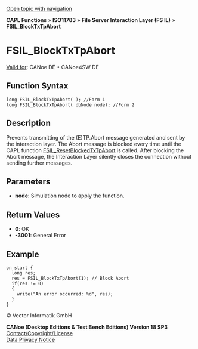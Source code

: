[Open topic with navigation](../../../../../../CANoeDEFamily.htm#Topics/CAPLFunctions/ISO11783/ISOInteractionLayerFS/Functions/CAPLfunctionIso11783FSILBlockTxTpAbort.md)

**CAPL Functions** » **ISO11783** » **File Server Interaction Layer (FS IL)** » **FSIL_BlockTxTpAbort**

# FSIL_BlockTxTpAbort

[Valid for](../../../../Shared/FeatureAvailability.md): CANoe DE • CANoe4SW DE

## Function Syntax

```plaintext
long FSIL_BlockTxTpAbort( ); //Form 1
long FSIL_BlockTxTpAbort( dbNode node); //Form 2
```

## Description

Prevents transmitting of the (E)TP.Abort message generated and sent by the interaction layer. The Abort message is blocked every time until the CAPL function [FSIL_ResetBlockedTxTpAbort](CAPLfunctionIso11783FSILResetBlockedTxTpAbort.md) is called. After blocking the Abort message, the Interaction Layer silently closes the connection without sending further messages.

## Parameters

- **node**: Simulation node to apply the function.

## Return Values

- **0**: OK
- **-3001**: General Error

## Example

```plaintext
on start {
  long res;
  res = FSIL_BlockTxTpAbort(1); // Block Abort
  if(res != 0)
  {
    write("An error occurred: %d", res);
  }
}
```

© Vector Informatik GmbH

**CANoe (Desktop Editions & Test Bench Editions) Version 18 SP3**  
[Contact/Copyright/License](../../../../Shared/ContactCopyrightLicense.md)  
[Data Privacy Notice](https://www.vector.com/int/en/company/get-info/privacy-policy/)
